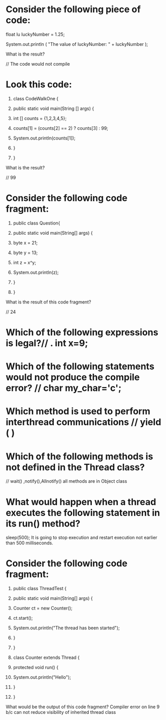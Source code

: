 # Consider the following piece of code:

float lu luckyNumber = 1.25;

System.out.println ( "The value of luckyNumber: " + luckyNumber );

What is the result?

// The code would not compile
# Look this code:

1. class CodeWalkOne {

2. public static void main(String [] args) {

3. int [] counts = {1,2,3,4,5};

4. counts[1] = (counts[2] == 2) ? counts[3] : 99;

5. System.out.println(counts[1]);

6. }

7. }

What is the result?

// 99
# Consider the following code fragment:

1. public class Question{

2. public static void main(String[] args) {

3. byte x = 21;

4. byte y = 13;

5. int z = x^y;

6. System.out.println(z);

7. }

8. }

What is the result of this code fragment?

// 24
# Which of the following expressions is legal?// . int x=9;

# Which of the following statements would not produce the compile error? // char my_char='c';
# Which method is used to perform interthread communications // yield ( )
# Which of the following methods is not defined in the Thread class?
// wait() ,notify(),Allnotify() all methods are in Object class 
# What would happen when a thread executes the following statement in its run() method?

sleep(500);
It is going to stop execution and restart execution not earlier than 500 milliseconds.
# Consider the following code fragment:

1. public class ThreadTest {

2. public static void main(String[] args) {

3. Counter ct = new Counter();

4. ct.start();

5. System.out.println("The thread has been started");

6. }

7. }

8. class Counter extends Thread {

9. protected void run() {

10. System.out.println("Hello");

11. }

12. }

What would be the output of this code fragment?
Compiler error on line 9 b/c can not reduce visibility of inherited thread class




